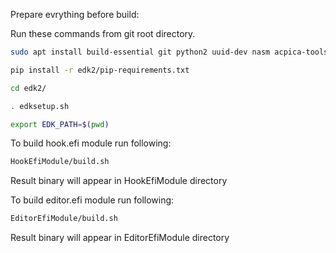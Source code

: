 Prepare evrything before build:

Run these commands from git root directory.

```bash
sudo apt install build-essential git python2 uuid-dev nasm acpica-tools
```

```bash
pip install -r edk2/pip-requirements.txt
```

```bash
cd edk2/
```

```bash
. edksetup.sh
```

```bash
export EDK_PATH=$(pwd)
```
To build hook.efi module run following:

```bash
HookEfiModule/build.sh
```
Result binary will appear in HookEfiModule directory

To build editor.efi module run following:

```bash
EditorEfiModule/build.sh
```
Result binary will appear in EditorEfiModule directory

